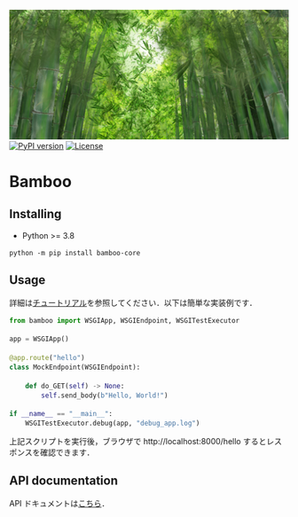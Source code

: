 [![Bamboo](res/bamboo.png)](https://jjj999.github.io/bamboo/)
[![PyPI version](https://badge.fury.io/py/bamboo-core.svg)](http://badge.fury.io/py/bamboo-core)
[![License](https://img.shields.io/github/license/mashape/apistatus.svg)](https://pypi.python.org/pypi/bamboo-core/)

# Bamboo

## Installing

- Python >= 3.8

```
python -m pip install bamboo-core
```

## Usage
詳細は[チュートリアル](/tutorials/concept)を参照してください．以下は簡単な実装例です．

```python
from bamboo import WSGIApp, WSGIEndpoint, WSGITestExecutor

app = WSGIApp()

@app.route("hello")
class MockEndpoint(WSGIEndpoint):

    def do_GET(self) -> None:
        self.send_body(b"Hello, World!")

if __name__ == "__main__":
    WSGITestExecutor.debug(app, "debug_app.log")
```

上記スクリプトを実行後，ブラウザで http://localhost:8000/hello するとレスポンスを確認できます．

## API documentation
API ドキュメントは[こちら](http://jjj999.github.io/api/bamboo/pkg/)．
